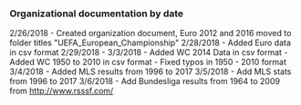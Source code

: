 ### Organizational documentation by date
2/26/2018
	- Created organization document, Euro 2012 and 2016 moved to folder titles "UEFA_European_Championship"
2/28/2018 
	- Added Euro data in csv format
2/29/2018 - 3/3/2018
	- Added WC 2014 Data in csv format
	- Added WC 1950 to 2010 in csv format
	- Fixed typos in 1950 - 2010 format
3/4/2018
	- Added MLS results from 1996 to 2017
3/5/2018
	- Add MLS stats from 1996 to 2017
3/6/2018
	- Add Bundesliga results from 1964 to 2009 from http://www.rsssf.com/